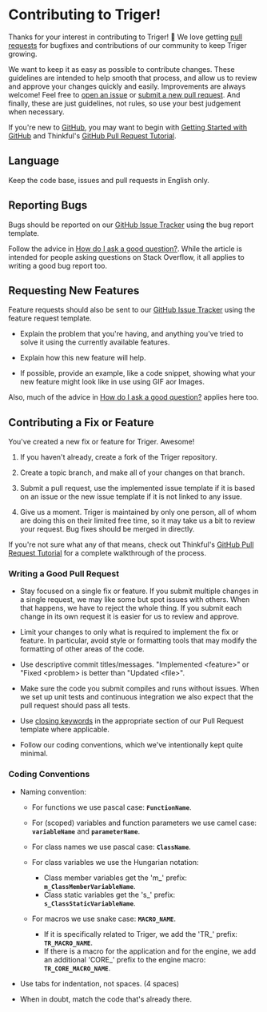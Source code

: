 # Contributing to Triger!

Thanks for your interest in contributing to Triger! :tada: We love getting [pull requests](https://www.quora.com/GitHub-What-is-a-pull-request) for bugfixes and contributions of our community to keep Triger growing.

We want to keep it as easy as possible to contribute changes. These guidelines are intended to help smooth that process, and allow us to review and approve your changes quickly and easily. Improvements are always welcome! Feel free to [open an issue][issue-tracker] or [submit a new pull request][submit-pr]. And finally, these are just guidelines, not rules, so use your best judgement when necessary.

If you're new to [GitHub][github], you may want to begin with [Getting Started with GitHub](https://help.github.com/en/categories/getting-started-with-github) and Thinkful's [GitHub Pull Request Tutorial](https://www.thinkful.com/learn/github-pull-request-tutorial/).

## Language

Keep the code base, issues and pull requests in English only.

## Reporting Bugs

Bugs should be reported on our [GitHub Issue Tracker][issue-tracker] using the bug report template.

Follow the advice in [How do I ask a good question?][how-to-ask]. While the article is intended for people asking questions on Stack Overflow, it all applies to writing a good bug report too.

## Requesting New Features

Feature requests should also be sent to our [GitHub Issue Tracker][issue-tracker] using the feature request template.

- Explain the problem that you're having, and anything you've tried to solve it using the currently available features.

- Explain how this new feature will help.

- If possible, provide an example, like a code snippet, showing what your new feature might look like in use using GIF aor Images.

Also, much of the advice in [How do I ask a good question?][how-to-ask] applies here too.

## Contributing a Fix or Feature

You've created a new fix or feature for Triger. Awesome!

1. If you haven't already, create a fork of the Triger repository.

2. Create a topic branch, and make all of your changes on that branch.

3. Submit a pull request, use the implemented issue template if it is based on an issue or the new issue template if it is not linked to any issue.

4. Give us a moment. Triger is maintained by only one person, all of whom are doing this on their limited free time, so it may take us a bit to review your request. Bug fixes should be merged in directly.

If you're not sure what any of that means, check out Thinkful's [GitHub Pull Request Tutorial][thinkful-pr-tutorial] for a complete walkthrough of the process.

### Writing a Good Pull Request

- Stay focused on a single fix or feature. If you submit multiple changes in a single request, we may like some but spot issues with others. When that happens, we have to reject the whole thing. If you submit each change in its own request it is easier for us to review and approve.

- Limit your changes to only what is required to implement the fix or feature. In particular, avoid style or formatting tools that may modify the formatting of other areas of the code.

- Use descriptive commit titles/messages. "Implemented \<feature\>" or "Fixed \<problem\> is better than "Updated \<file\>".

- Make sure the code you submit compiles and runs without issues. When we set up unit tests and continuous integration we also expect that the pull request should pass all tests.

- Use [closing keywords][github-help-closing-keywords] in the appropriate section of our Pull Request template where applicable.

- Follow our coding conventions, which we've intentionally kept quite minimal.

### Coding Conventions

- Naming convention:

  - For functions we use pascal case: **`FunctionName`**.
  - For (scoped) variables and function parameters we use camel case: **`variableName`** and **`parameterName`**.

  - For class names we use pascal case: **`ClassName`**.

  - For class variables we use the Hungarian notation:

    - Class member variables get the 'm\_' prefix: **`m_ClassMemberVariableName`**.
    - Class static variables get the 's\_' prefix: **`s_ClassStaticVariableName`**.

  - For macros we use snake case: **`MACRO_NAME`**.
    - If it is specifically related to Triger, we add the 'TR\_' prefix: **`TR_MACRO_NAME`**.
    - If there is a macro for the application and for the engine, we add an additional 'CORE\_' prefix to the engine macro: **`TR_CORE_MACRO_NAME`**.

- Use tabs for indentation, not spaces. (4 spaces)

- When in doubt, match the code that's already there.

[github]: https://github.com
[how-to-ask]: https://stackoverflow.com/help/how-to-ask
[issue-tracker]: https://github.com/AzadKshitij/Triger/issues
[submit-pr]: https://github.com/AzadKshitij/Triger/pulls
[thinkful-pr-tutorial]: https://www.thinkful.com/learn/github-pull-request-tutorial/
[github-help-closing-keywords]: https://help.github.com/en/articles/closing-issues-using-keywords
